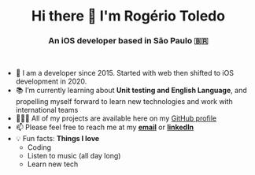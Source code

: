 <h1 align="center">Hi there 👋 I'm Rogério Toledo</h1>
<h3 align="center">An iOS developer based in São Paulo 🇧🇷</h3>
<br/>

- 👔 I am a developer since 2015. Started with web then shifted to iOS development in 2020.
- 📚 I’m currently learning about **Unit testing and English Language**, and propelling myself forward to learn new technologies and work with international teams
- 👨🏾‍💻 All of my projects are available here on my [GitHub profile](github.com/rogertjr)
- 📫 Please feel free to reach me at my [**email**](mailto:rotoledojr@gmail.com) or [**linkedIn**](https://www.linkedin.com/in/rogertjr/)
- 💡 Fun facts: **Things I love**
   - Coding
   - Listen to music (all day long)
   - Learn new tech
